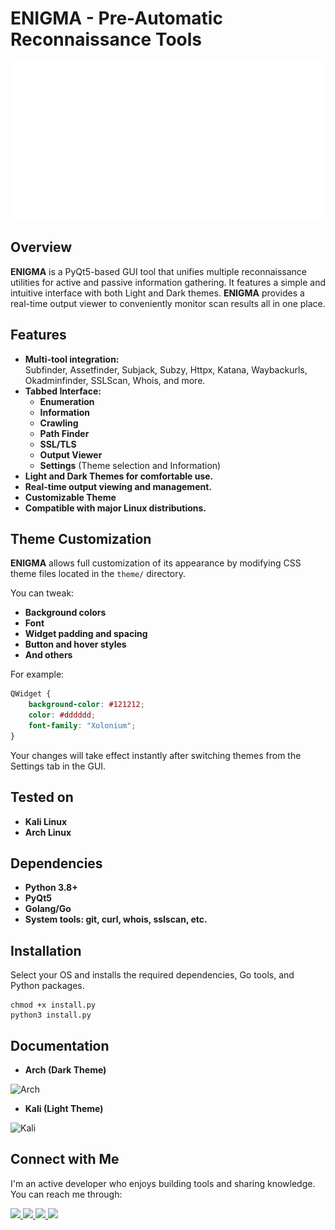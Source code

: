 # ENIGMA - Pre-Automatic Reconnaissance Tools

![ENIGMA Logo](./assets/logo.png)

## Overview

**ENIGMA** is a PyQt5-based GUI tool that unifies multiple reconnaissance utilities for active and passive information gathering. It features a simple and intuitive interface with both Light and Dark themes. **ENIGMA** provides a real-time output viewer to conveniently monitor scan results all in one place.

## Features

- **Multi-tool integration:**  
  Subfinder, Assetfinder, Subjack, Subzy, Httpx, Katana, Waybackurls, Okadminfinder, SSLScan, Whois, and more.
- **Tabbed Interface:**  
  - **Enumeration**  
  - **Information**  
  - **Crawling**  
  - **Path Finder**  
  - **SSL/TLS**  
  - **Output Viewer**  
  - **Settings** (Theme selection and Information)
- **Light and Dark Themes for comfortable use.**
- **Real-time output viewing and management.**
- **Customizable Theme**
- **Compatible with major Linux distributions.**

## Theme Customization

**ENIGMA** allows full customization of its appearance by modifying CSS theme files located in the `theme/` directory.

You can tweak:

- **Background colors**
- **Font**
- **Widget padding and spacing**
- **Button and hover styles**
- **And others**

For example:

```dark.css
QWidget {
    background-color: #121212;
    color: #dddddd;
    font-family: "Xolonium";
}
```
Your changes will take effect instantly after switching themes from the Settings tab in the GUI.

## Tested on

- **Kali Linux**
- **Arch Linux**

## Dependencies

- **Python 3.8+**
- **PyQt5**
- **Golang/Go**
- **System tools: git, curl, whois, sslscan, etc.**

## Installation

Select your OS and installs the required dependencies, Go tools, and Python packages.
```
chmod +x install.py
python3 install.py
```
## Documentation

- **Arch (Dark Theme)**
  
![Arch](https://i.imgur.com/Wj62OUu.png)
- **Kali (Light Theme)**
  
![Kali](https://i.imgur.com/J1XxHqG.png)

## Connect with Me

I'm an active developer who enjoys building tools and sharing knowledge. You can reach me through:
<p align="left"> <a href="https://github.com/KiddTheReaper" target="_blank"> <img src="https://img.shields.io/badge/GitHub-181717?style=for-the-badge&logo=github&logoColor=white"/> </a> <a href="https://t.me/KiddTheReaper" target="_blank"> <img src="https://img.shields.io/badge/Telegram-26A5E4?style=for-the-badge&logo=telegram&logoColor=white"/> </a> <a href="https://www.tiktok.com/@justan0therloser" target="_blank"> <img src="https://img.shields.io/badge/TikTok-000000?style=for-the-badge&logo=tiktok&logoColor=white"/> </a> <a href="mailto:captainkidd@tutamail.com" target="_blank"> <img src="https://img.shields.io/badge/Email-8A2BE2?style=for-the-badge&logo=minutemailer&logoColor=white"/> </a> </p> 
